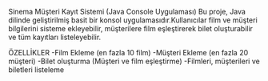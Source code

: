 Sinema Müşteri Kayıt Sistemi (Java Console Uygulaması)
Bu proje, Java dilinde geliştirilmiş basit bir konsol uygulamasıdır.Kullanıcılar film ve müşteri bilgilerini sisteme ekleyebilir, müşterilere film eşleştirerek bilet oluşturabilir ve tüm kayıtları listeleyebilir.

 ÖZELLİKLER
    -Film Ekleme (en fazla 10 film)
    -Müşteri Ekleme (en fazla 20 müşteri)
    -Bilet oluşturma (Müşteri ve film eşleştirme)
    -Filmleri, müşterileri ve biletleri listeleme


    
